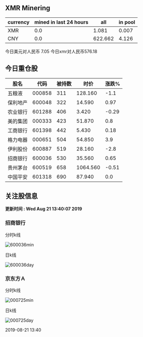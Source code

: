 ## XMR Minering

|currency|mined in last 24 hours|all|in pool|
|---|---|---|---|
|XMR|0.0|1.081|0.007|
|CNY|0.0|622.662|4.126|

今日美元对人民币 7.05	今日xmr对人民币576.18


## 今日重仓股 

|股名|代码|被持数|时价|涨跌%|
|---|---|---|---|---|
|五粮液|000858|311|128.160|-1.1|
|保利地产|600048|322|14.590|0.97|
|农业银行|601288|406|3.420|-0.29|
|美的集团|000333|423|51.870|0.8|
|工商银行|601398|442|5.430|0.18|
|格力电器|000651|504|54.850|3.9|
|伊利股份|600887|519|28.160|-2.8|
|招商银行|600036|530|35.560|0.65|
|贵州茅台|600519|658|1064.560|-0.51|
|中国平安|601318|690|87.940|0.0|

## 关注股信息
**更新时间 : Wed Aug 21 13:40:07 2019**
### 招商银行 
分时k线

![600036min](http://image.sinajs.cn/newchart/min/n/sh600036.gif)

日k线

![600036day](http://image.sinajs.cn/newchart/daily/n/sh600036.gif)

### 京东方Ａ 
分时k线

![000725min](http://image.sinajs.cn/newchart/min/n/sz000725.gif)

日k线

![000725day](http://image.sinajs.cn/newchart/daily/n/sz000725.gif)

2019-08-21 13:40